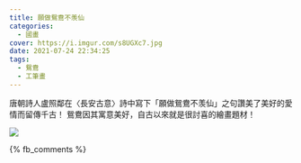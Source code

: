 ```yaml
---
title: 願做鴛鴦不羡仙
categories:
  - 國畫
cover: https://i.imgur.com/s8UGXc7.jpg
date: 2021-07-24 22:34:25
tags:
  - 鴛鴦
  - 工筆畫
---
```


唐朝詩人盧照鄰在〈長安古意〉詩中寫下「願做鴛鴦不羡仙」之句讚美了美好的愛情而留傳千古！
鴛鴦因其寓意美好，自古以來就是很討喜的繪畫題材！

![](https://i.imgur.com/s8UGXc7.jpg)

{% fb_comments %}
